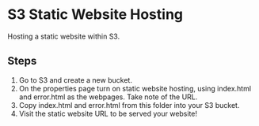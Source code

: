 # S3 Static Website Hosting
Hosting a static website within S3.

## Steps
1. Go to S3 and create a new bucket. 
2. On the properties page turn on static website hosting, using index.html and error.html as the webpages. Take note of the URL.
3. Copy index.html and error.html from this folder into your S3 bucket. 
4. Visit the static website URL to be served your website! 
